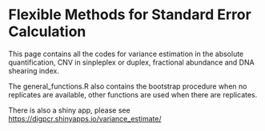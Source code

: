 # Flexible Methods for Standard Error Calculation

This page contains all the codes for variance estimation in the absolute quantification, CNV in sinpleplex or duplex, fractional abundance and DNA shearing index.

The general_functions.R also contains the bootstrap procedure when no replicates are available, other functions are used when there are replicates.

There is also a shiny app, please see https://digpcr.shinyapps.io/variance_estimate/
